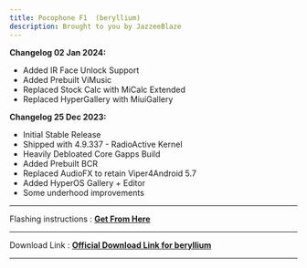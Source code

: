 ```yaml
---
title: Pocophone F1  (beryllium)
description: Brought to you by JazzeeBlaze
---
```

<b>Changelog 02 Jan 2024:</b>
- Added IR Face Unlock Support
- Added Prebuilt ViMusic
- Replaced Stock Calc with MiCalc Extended
- Replaced HyperGallery with MiuiGallery

<b>Changelog 25 Dec 2023:</b>
- Initial Stable Release
- Shipped with 4.9.337 - RadioActive Kernel
- Heavily Debloated Core Gapps Build
- Added Prebuilt BCR
- Replaced AudioFX to retain Viper4Android 5.7
- Added HyperOS Gallery + Editor
- Some underhood improvements

----
Flashing instructions : [**Get From Here**](beryllium_inst.md)

----
Download Link : [**Official Download Link for beryllium**](https://sourceforge.net/projects/projectmatrixx/files/Android-14/beryllium/)

----

